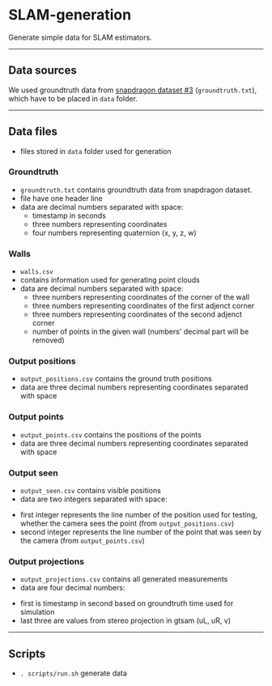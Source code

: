 # SLAM-generation
Generate simple data for SLAM estimators.

-------------------------------------------------------------------------------

## Data sources
We used groundtruth data from
[snapdragon dataset #3](https://fpv.ifi.uzh.ch/datasets/) (`groundtruth.txt`),
which have to be placed in `data` folder.

-------------------------------------------------------------------------------

## Data files
 - files stored in `data` folder used for generation

### Groundtruth
 - `groundtruth.txt` contains groundtruth data from snapdragon dataset.
 - file have one header line
 - data are decimal numbers separated with space:
   * timestamp in seconds
   * three numbers representing coordinates
   * four numbers representing quaternion (x, y, z, w)

### Walls
 - `walls.csv`
 - contains information used for generating point clouds
 - data are decimal numbers separated with space:
   * three numbers representing coordinates of the corner of the wall
   * three numbers representing coordinates of the first adjenct corner
   * three numbers representing coordinates of the second adjenct corner
   * number of points in the given wall (numbers' decimal part will be removed)

### Output positions
 - `output_positions.csv` contains the ground truth positions
 - data are three decimal numbers representing coordinates separated with space

### Output points
 - `output_points.csv` contains the positions of the points
 - data are three decimal numbers representing coordinates separated with space

### Output seen
 - `output_seen.csv` contains visible positions
 - data are two integers separated with space:
  * first integer represents the line number of the position used for testing,
    whether the camera sees the point (from `output_positions.csv`)
  * second integer represents the line number of the point that was seen by
    the camera (from `output_points.csv`)

### Output projections
 - `output_projections.csv` contains all generated measurements
 - data are four decimal numbers:
  * first is timestamp in second based on groundtruth time used for simulation
  * last three are values from stereo projection in gtsam (uL, uR, v)

-------------------------------------------------------------------------------

## Scripts
 - `. scripts/run.sh` generate data

